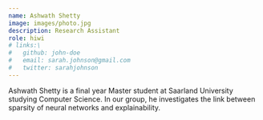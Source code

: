 ```yaml
---
name: Ashwath Shetty
image: images/photo.jpg
description: Research Assistant
role: hiwi
# links:\
#   github: john-doe
#   email: sarah.johnson@gmail.com
#   twitter: sarahjohnson
---
```


Ashwath Shetty is a final year Master student at Saarland University studying Computer Science. In our group, he investigates the link between sparsity of neural networks and explainability.
